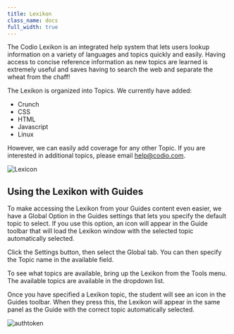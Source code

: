 ```yaml
---
title: Lexikon
class_name: docs
full_width: true
---
```


The Codio Lexikon is an integrated help system that lets users lookup information on a variety of languages and topics quickly and easily. Having access to concise reference information as new topics are learned is extremely useful and saves having to search the web and separate the wheat from the chaff!

The Lexikon is organized into Topics. 
We currently have added:

- Crunch
- CSS
- HTML
- Javascript
- Linux

However, we can easily add coverage for any other Topic. If you are interested in additional topics, please email help@codio.com.

![Lexicon](/img/docs/lexicon.png)

## Using the Lexikon with Guides
To make accessing the Lexikon from your Guides content even easier, we have a Global Option in the Guides settings that lets you specify the default topic to select. If you use this option, an icon will appear in the Guide toolbar that will load the Lexikon window with the selected topic automatically selected.

Click the Settings button, then select the Global tab. You can then specify the Topic name in the available field. 

To see what topics are available, bring up the Lexikon from the Tools menu. The available topics are available in the dropdown list.

Once you have specified a Lexikon topic, the student will see an icon in the Guides toolbar. When they press this, the Lexikon will appear in the same panel as the Guide with the correct topic automatically selected.

<img alt="authtoken" src="/img/docs/guides/lexicon.png" class="simple"/>